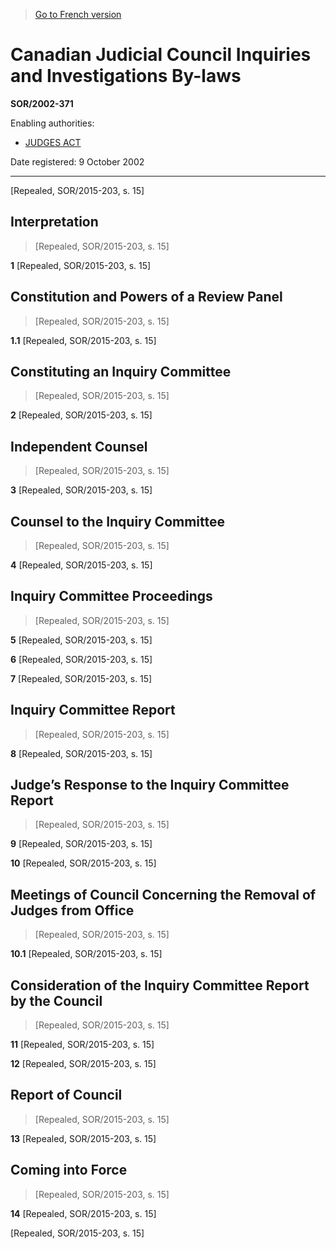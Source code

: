 > [Go to French version](/fr/Règlements/Décrets,%20ordonnances%20et%20règlements%20statutaires/2002/371.md)

# Canadian Judicial Council Inquiries and Investigations By-laws

**SOR/2002-371**

Enabling authorities: 
- [JUDGES ACT](/en/Acts/Revised%20Statutes%20of%20Canada/J/J-1.md)

Date registered: 9 October 2002

----------


[Repealed, SOR/2015-203, s. 15]



## Interpretation
> [Repealed, SOR/2015-203, s. 15]



**1** [Repealed, SOR/2015-203, s. 15]




## Constitution and Powers of a Review Panel
> [Repealed, SOR/2015-203, s. 15]



**1.1** [Repealed, SOR/2015-203, s. 15]




## Constituting an Inquiry Committee
> [Repealed, SOR/2015-203, s. 15]



**2** [Repealed, SOR/2015-203, s. 15]




## Independent Counsel
> [Repealed, SOR/2015-203, s. 15]



**3** [Repealed, SOR/2015-203, s. 15]




## Counsel to the Inquiry Committee
> [Repealed, SOR/2015-203, s. 15]



**4** [Repealed, SOR/2015-203, s. 15]




## Inquiry Committee Proceedings
> [Repealed, SOR/2015-203, s. 15]



**5** [Repealed, SOR/2015-203, s. 15]



**6** [Repealed, SOR/2015-203, s. 15]



**7** [Repealed, SOR/2015-203, s. 15]




## Inquiry Committee Report
> [Repealed, SOR/2015-203, s. 15]



**8** [Repealed, SOR/2015-203, s. 15]




## Judge’s Response to the Inquiry Committee Report
> [Repealed, SOR/2015-203, s. 15]



**9** [Repealed, SOR/2015-203, s. 15]



**10** [Repealed, SOR/2015-203, s. 15]




## Meetings of Council Concerning the Removal of Judges from Office
> [Repealed, SOR/2015-203, s. 15]



**10.1** [Repealed, SOR/2015-203, s. 15]




## Consideration of the Inquiry Committee Report by the Council
> [Repealed, SOR/2015-203, s. 15]



**11** [Repealed, SOR/2015-203, s. 15]



**12** [Repealed, SOR/2015-203, s. 15]




## Report of Council
> [Repealed, SOR/2015-203, s. 15]



**13** [Repealed, SOR/2015-203, s. 15]




## Coming into Force
> [Repealed, SOR/2015-203, s. 15]



**14** [Repealed, SOR/2015-203, s. 15]


[Repealed, SOR/2015-203, s. 15]


